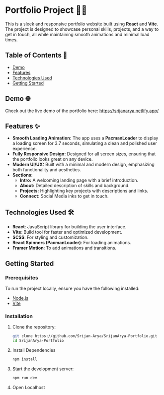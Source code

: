 # Portfolio Project 🎨🚀

This is a sleek and responsive portfolio website built using **React** and **Vite**. The project is designed to showcase personal skills, projects, and a way to get in touch, all while maintaining smooth animations and minimal load times.

## Table of Contents 📑
- [Demo](#demo)
- [Features](#features)
- [Technologies Used](#technologies-used)
- [Getting Started](#getting-started)

## Demo 🌐
Check out the live demo of the portfolio here: https://srijanarya.netlify.app/

## Features ✨
- **Smooth Loading Animation:** The app uses a **PacmanLoader** to display a loading screen for 3.7 seconds, simulating a clean and polished user experience.
- **Fully Responsive Design:** Designed for all screen sizes, ensuring that the portfolio looks great on any device.
- **Modern UI/UX:** Built with a minimal and modern design, emphasizing both functionality and aesthetics.
- **Sections:**
  - **Intro:** A welcoming landing page with a brief introduction.
  - **About:** Detailed description of skills and background.
  - **Projects:** Highlighting key projects with descriptions and links.
  - **Connect:** Social Media inks to get in touch.

## Technologies Used 🛠️
- **React**: JavaScript library for building the user interface.
- **Vite**: Build tool for faster and optimized development.
- **SCSS**: For styling and customization.
- **React Spinners (PacmanLoader)**: For loading animations.
- **Framer Motion**: To add animations and transitions.

## Getting Started

### Prerequisites
To run the project locally, ensure you have the following installed:
- [Node.js](https://nodejs.org/)
- [Vite](https://vitejs.dev/guide/)

### Installation

1. Clone the repository:
   ```bash
   git clone https://github.com/Srijan-Arya/SrijanArya-Portfolio.git
   cd SrijanArya-Portfolio
   ```
2. Install Dependencies
   ```bash
   npm install
   ```
3. Start the development server:
   ```bash
   npm run dev
   ```
4. Open Localhost
   

